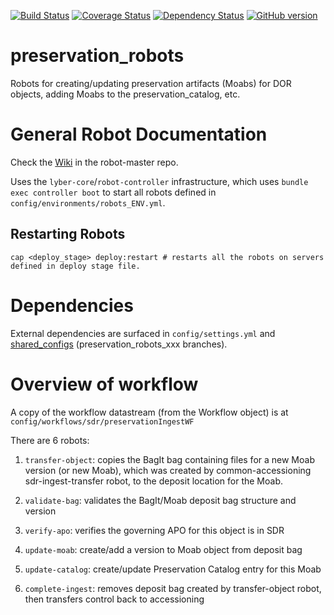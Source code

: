 [![Build Status](https://travis-ci.org/sul-dlss/preservation_robots.svg?branch=master)](https://travis-ci.org/sul-dlss/preservation_robots)
[![Coverage Status](https://coveralls.io/repos/github/sul-dlss/preservation_robots/badge.svg)](https://coveralls.io/github/sul-dlss/preservation_robots)
[![Dependency Status](https://gemnasium.com/badges/github.com/sul-dlss/preservation_robots.svg)](https://gemnasium.com/github.com/sul-dlss/preservation_robots)
[![GitHub version](https://badge.fury.io/gh/sul-dlss%2Fpreservation_robots.svg)](https://badge.fury.io/gh/sul-dlss%2Fpreservation_robots)

# preservation_robots

Robots for creating/updating preservation artifacts (Moabs) for DOR objects, adding Moabs to the preservation_catalog, etc.

# General Robot Documentation

Check the [Wiki](https://github.com/sul-dlss/robot-master/wiki) in the robot-master repo.

Uses the `lyber-core`/`robot-controller` infrastructure, which uses `bundle exec controller boot`
to start all robots defined in `config/environments/robots_ENV.yml`.

## Restarting Robots

```
cap <deploy_stage> deploy:restart # restarts all the robots on servers defined in deploy stage file.
```

# Dependencies

External dependencies are surfaced in `config/settings.yml` and [shared_configs](https://github.com/sul-dlss/shared_configs) (preservation_robots_xxx branches).

# Overview of workflow

A copy of the workflow datastream (from the Workflow object) is at `config/workflows/sdr/preservationIngestWF`

There are 6 robots:

1. `transfer-object`: copies the BagIt bag containing files for a new Moab version (or new Moab), which was created by common-accessioning sdr-ingest-transfer robot, to the deposit location for the Moab.

2. `validate-bag`: validates the BagIt/Moab deposit bag structure and version

3. `verify-apo`: verifies the governing APO for this object is in SDR

4. `update-moab`: create/add a version to Moab object from deposit bag

5. `update-catalog`: create/update Preservation Catalog entry for this Moab

6. `complete-ingest`: removes deposit bag created by transfer-object robot, then transfers control back to accessioning
